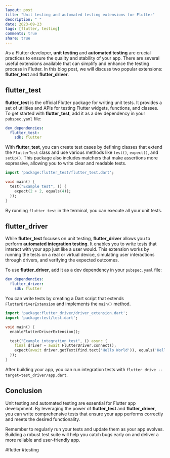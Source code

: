```yaml
---
layout: post
title: "Unit testing and automated testing extensions for Flutter"
description: " "
date: 2023-09-23
tags: [flutter, testing]
comments: true
share: true
---
```


As a Flutter developer, **unit testing** and **automated testing** are crucial practices to ensure the quality and stability of your app. There are several useful extensions available that can simplify and enhance the testing process in Flutter. In this blog post, we will discuss two popular extensions: **flutter_test** and **flutter_driver**.

## flutter_test

**flutter_test** is the official Flutter package for writing unit tests. It provides a set of utilities and APIs for testing Flutter widgets, functions, and classes. To get started with **flutter_test**, add it as a dev dependency in your `pubspec.yaml` file:

```yaml
dev_dependencies:
  flutter_test:
    sdk: flutter
```

With **flutter_test**, you can create test cases by defining classes that extend the `FlutterTest` class and use various methods like `test()`, `expect()`, and `setUp()`. This package also includes matchers that make assertions more expressive, allowing you to write clear and readable tests.

```dart
import 'package:flutter_test/flutter_test.dart';

void main() {
  test("Example test", () {
    expect(2 + 2, equals(4));
  });
}
```

By running `flutter test` in the terminal, you can execute all your unit tests.

## flutter_driver

While **flutter_test** focuses on unit testing, **flutter_driver** allows you to perform **automated integration testing**. It enables you to write tests that interact with your app just like a user would. This extension works by running the tests on a real or virtual device, simulating user interactions through drivers, and verifying the expected outcomes.

To use **flutter_driver**, add it as a dev dependency in your `pubspec.yaml` file:

```yaml
dev_dependencies:
  flutter_driver:
    sdk: flutter
```

You can write tests by creating a Dart script that extends `FlutterDriverExtension` and implements the `main()` method.

```dart
import 'package:flutter_driver/driver_extension.dart';
import 'package:test/test.dart';

void main() {
  enableFlutterDriverExtension();

  test("Example integration test", () async {
    final driver = await FlutterDriver.connect();
    expect(await driver.getText(find.text('Hello World')), equals('Hello World'));
  });
}
```

After building your app, you can run integration tests with `flutter drive --target=test_driver/app.dart`.

## Conclusion

Unit testing and automated testing are essential for Flutter app development. By leveraging the power of **flutter_test** and **flutter_driver**, you can write comprehensive tests that ensure your app performs correctly and meets the desired functionality.

Remember to regularly run your tests and update them as your app evolves. Building a robust test suite will help you catch bugs early on and deliver a more reliable and user-friendly app.

#flutter #testing